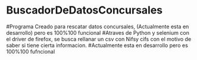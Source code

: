 # BuscadorDeDatosConcursales
#Programa Creado para rescatar datos concursales, (Actualmente esta en desarrollo) pero es 100%100 funcional
#Atraves de Python y selenium con el driver de firefox, se busca rellanar un csv con Nifsy cifs con el motivo de saber si tiene cierta informacion.
#Actualmente esta en desarrollo pero es 100%100 fufncional
